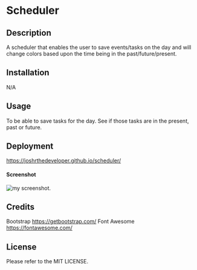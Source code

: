 # Scheduler

## Description
A scheduler that enables the user to save events/tasks on the day and will change colors based upon the time being in the past/future/present.



## Installation

N/A

## Usage
To be able to save tasks for the day. See if those tasks are in the present, past or future. 


## Deployment
https://joshrthedeveloper.github.io/scheduler/

#### Screenshot
![my screenshot](./assets/Screenshot%202024-01-08%20at%205.49.48 PM.png).


## Credits
Bootstrap https://getbootstrap.com/
Font Awesome https://fontawesome.com/

## License
Please refer to the MIT LICENSE.
